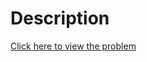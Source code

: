 # Description
[Click here to view the problem](https://www.hackerrank.com/challenges/almost-sorted/problem)
